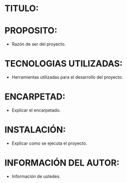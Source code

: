 # TITULO:

# PROPOSITO:
- Razón de ser del proyecto.

# TECNOLOGIAS UTILIZADAS:
- Herramientas utilizadas para el desarrollo del proyecto.

# ENCARPETAD:
- Explicar el encarpetado.

# INSTALACIÓN:
- Explicar como se ejecuta el proyecto.

# INFORMACIÓN DEL AUTOR:
- Información de ustedes.
